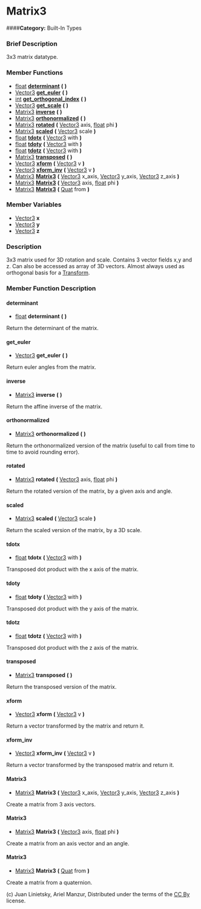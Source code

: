 #  Matrix3  
####**Category:** Built-In Types

###  Brief Description  
3x3 matrix datatype.

###  Member Functions 
  * [float](class_float)  **[determinant](#determinant)**  **(** **)**
  * [Vector3](class_vector3)  **[get&#95;euler](#get_euler)**  **(** **)**
  * [int](class_int)  **[get&#95;orthogonal&#95;index](#get_orthogonal_index)**  **(** **)**
  * [Vector3](class_vector3)  **[get&#95;scale](#get_scale)**  **(** **)**
  * [Matrix3](class_matrix3)  **[inverse](#inverse)**  **(** **)**
  * [Matrix3](class_matrix3)  **[orthonormalized](#orthonormalized)**  **(** **)**
  * [Matrix3](class_matrix3)  **[rotated](#rotated)**  **(** [Vector3](class_vector3) axis, [float](class_float) phi  **)**
  * [Matrix3](class_matrix3)  **[scaled](#scaled)**  **(** [Vector3](class_vector3) scale  **)**
  * [float](class_float)  **[tdotx](#tdotx)**  **(** [Vector3](class_vector3) with  **)**
  * [float](class_float)  **[tdoty](#tdoty)**  **(** [Vector3](class_vector3) with  **)**
  * [float](class_float)  **[tdotz](#tdotz)**  **(** [Vector3](class_vector3) with  **)**
  * [Matrix3](class_matrix3)  **[transposed](#transposed)**  **(** **)**
  * [Vector3](class_vector3)  **[xform](#xform)**  **(** [Vector3](class_vector3) v  **)**
  * [Vector3](class_vector3)  **[xform&#95;inv](#xform_inv)**  **(** [Vector3](class_vector3) v  **)**
  * [Matrix3](class_matrix3)  **[Matrix3](#Matrix3)**  **(** [Vector3](class_vector3) x_axis, [Vector3](class_vector3) y_axis, [Vector3](class_vector3) z_axis  **)**
  * [Matrix3](class_matrix3)  **[Matrix3](#Matrix3)**  **(** [Vector3](class_vector3) axis, [float](class_float) phi  **)**
  * [Matrix3](class_matrix3)  **[Matrix3](#Matrix3)**  **(** [Quat](class_quat) from  **)**

###  Member Variables  
  * [Vector3](class_vector3) **x**
  * [Vector3](class_vector3) **y**
  * [Vector3](class_vector3) **z**

###  Description  
3x3 matrix used for 3D rotation and scale. Contains 3 vector fields x,y and z. Can also be accessed as array of 3D vectors. Almost always used as orthogonal basis for a [Transform](class_transform).

###  Member Function Description  

#### <a name="determinant">determinant</a>
  * [float](class_float)  **determinant**  **(** **)**

Return the determinant of the matrix.

#### <a name="get_euler">get_euler</a>
  * [Vector3](class_vector3)  **get&#95;euler**  **(** **)**

Return euler angles from the matrix.

#### <a name="inverse">inverse</a>
  * [Matrix3](class_matrix3)  **inverse**  **(** **)**

Return the affine inverse of the matrix.

#### <a name="orthonormalized">orthonormalized</a>
  * [Matrix3](class_matrix3)  **orthonormalized**  **(** **)**

Return the orthonormalized version of the matrix (useful to call from time to time to avoid rounding error).

#### <a name="rotated">rotated</a>
  * [Matrix3](class_matrix3)  **rotated**  **(** [Vector3](class_vector3) axis, [float](class_float) phi  **)**

Return the rotated version of the matrix, by a given axis and angle.

#### <a name="scaled">scaled</a>
  * [Matrix3](class_matrix3)  **scaled**  **(** [Vector3](class_vector3) scale  **)**

Return the scaled version of the matrix, by a 3D scale.

#### <a name="tdotx">tdotx</a>
  * [float](class_float)  **tdotx**  **(** [Vector3](class_vector3) with  **)**

Transposed dot product with the x axis of the matrix.

#### <a name="tdoty">tdoty</a>
  * [float](class_float)  **tdoty**  **(** [Vector3](class_vector3) with  **)**

Transposed dot product with the y axis of the matrix.

#### <a name="tdotz">tdotz</a>
  * [float](class_float)  **tdotz**  **(** [Vector3](class_vector3) with  **)**

Transposed dot product with the z axis of the matrix.

#### <a name="transposed">transposed</a>
  * [Matrix3](class_matrix3)  **transposed**  **(** **)**

Return the transposed version of the matrix.

#### <a name="xform">xform</a>
  * [Vector3](class_vector3)  **xform**  **(** [Vector3](class_vector3) v  **)**

Return a vector transformed by the matrix and return it.

#### <a name="xform_inv">xform_inv</a>
  * [Vector3](class_vector3)  **xform&#95;inv**  **(** [Vector3](class_vector3) v  **)**

Return a vector transformed by the transposed matrix and return it.

#### <a name="Matrix3">Matrix3</a>
  * [Matrix3](class_matrix3)  **Matrix3**  **(** [Vector3](class_vector3) x_axis, [Vector3](class_vector3) y_axis, [Vector3](class_vector3) z_axis  **)**

Create a matrix from 3 axis vectors.

#### <a name="Matrix3">Matrix3</a>
  * [Matrix3](class_matrix3)  **Matrix3**  **(** [Vector3](class_vector3) axis, [float](class_float) phi  **)**

Create a matrix from an axis vector and an angle.

#### <a name="Matrix3">Matrix3</a>
  * [Matrix3](class_matrix3)  **Matrix3**  **(** [Quat](class_quat) from  **)**

Create a matrix from a quaternion.


(c) Juan Linietsky, Ariel Manzur, Distributed under the terms of the [CC By](https://creativecommons.org/licenses/by/3.0/legalcode) license.

